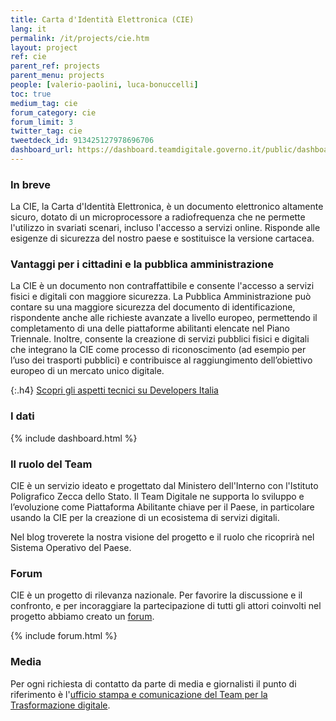 ```yaml
---
title: Carta d'Identità Elettronica (CIE)
lang: it
permalink: /it/projects/cie.htm
layout: project
ref: cie
parent_ref: projects
parent_menu: projects
people: [valerio-paolini, luca-bonuccelli]
toc: true
medium_tag: cie
forum_category: cie
forum_limit: 3
twitter_tag: cie
tweetdeck_id: 913425127978696706
dashboard_url: https://dashboard.teamdigitale.governo.it/public/dashboard/e155f9b3-7624-4e62-8b29-25e9f7d6dad5
---
```


### In breve

La CIE, la Carta d'Identità Elettronica, è un documento elettronico altamente sicuro, dotato di un microprocessore a radiofrequenza che ne permette l'utilizzo in svariati scenari, incluso l'accesso a servizi online. Risponde alle esigenze di sicurezza del nostro paese e sostituisce la versione cartacea.

### Vantaggi per i cittadini e la pubblica amministrazione

La CIE è un documento non contraffattibile e consente l'accesso a servizi fisici e digitali con maggiore sicurezza.
La Pubblica Amministrazione può contare su una maggiore sicurezza del documento di identificazione, rispondente anche alle richieste avanzate a livello europeo, permettendo il completamento di una delle piattaforme abilitanti elencate nel Piano Triennale. Inoltre, consente la creazione di servizi pubblici fisici e digitali che integrano la CIE come processo di riconoscimento (ad esempio per l’uso dei trasporti pubblici) e contribuisce al raggiungimento dell’obiettivo europeo di un mercato unico digitale.


{:.h4}
[Scopri gli aspetti tecnici su Developers Italia](https://developers.italia.it/it/cie/)

### I dati

{% include dashboard.html %}

### Il ruolo del Team

CIE è un servizio ideato e progettato dal Ministero dell'Interno con l'Istituto Poligrafico Zecca dello Stato. Il Team Digitale ne supporta lo sviluppo e l’evoluzione come Piattaforma Abilitante chiave per il Paese, in particolare usando la CIE per la creazione di un ecosistema di servizi digitali.

Nel blog troverete la nostra visione del progetto e il ruolo che ricoprirà nel Sistema Operativo del Paese.


### Forum
CIE è un progetto di rilevanza nazionale. Per favorire la discussione e il confronto, e per incoraggiare la partecipazione di tutti gli attori coinvolti nel progetto abbiamo creato un [forum](https://forum.italia.it/c/cie).

{% include forum.html %}

### Media
Per ogni richiesta di contatto da parte di media e giornalisti il punto di riferimento è l'[ufficio stampa e comunicazione del Team per la Trasformazione digitale](https://teamdigitale.governo.it/it/contatti).


